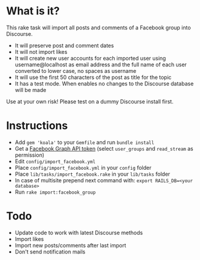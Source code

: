 # What is it?

This rake task will import all posts and comments of a Facebook group into Discourse.

* It will preserve post and comment dates
* It will not import likes
* It will create new user accounts for each imported user using username@localhost as email address and the full name of each user converted to lower case, no spaces as username
* It will use the first 50 characters of the post as title for the topic
* It has a test mode. When enables no changes to the Discourse database will be made

Use at your own risk! Please test on a dummy Discourse install first.

# Instructions

* Add `gem 'koala'` to your `Gemfile` and run `bundle install`
* Get a [Facebook Graph API token](https://developers.facebook.com/tools/explorer) (select `user_groups` and `read_stream` as permission)
* Edit `config/import_facebook.yml`
* Place `config/import_facebook.yml` in your `config` folder
* Place `lib/tasks/import_facebook.rake` in your `lib/tasks` folder
* In case of multisite prepend next command with: `export RAILS_DB=<your database>`
* Run `rake import:facebook_group`

# Todo

* Update code to work with latest Discourse methods
* Import likes
* Import new posts/comments after last import
* Don't send notification mails
